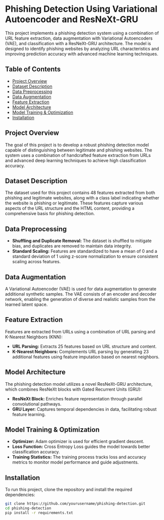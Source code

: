 # Phishing Detection Using Variational Autoencoder and ResNeXt-GRU

This project implements a phishing detection system using a combination of URL feature extraction, data augmentation with Variational Autoencoders (VAE), and classification with a ResNeXt-GRU architecture. The model is designed to identify phishing websites by analyzing URL characteristics and improving prediction accuracy with advanced machine learning techniques.

## Table of Contents

- [Project Overview](#project-overview)
- [Dataset Description](#dataset-description)
- [Data Preprocessing](#data-preprocessing)
- [Data Augmentation](#data-augmentation)
- [Feature Extraction](#feature-extraction)
- [Model Architecture](#model-architecture)
- [Model Training & Optimization](#model-training--optimization)
- [Installation](#installation)

## Project Overview

The goal of this project is to develop a robust phishing detection model capable of distinguishing between legitimate and phishing websites. The system uses a combination of handcrafted feature extraction from URLs and advanced deep learning techniques to achieve high classification accuracy.

## Dataset Description

The dataset used for this project contains 48 features extracted from both phishing and legitimate websites, along with a class label indicating whether the website is phishing or legitimate. These features capture various aspects of the URL structure and the HTML content, providing a comprehensive basis for phishing detection.

## Data Preprocessing

- **Shuffling and Duplicate Removal:** The dataset is shuffled to mitigate bias, and duplicates are removed to maintain data integrity.
- **Standard Scaling:** Features are standardized to have a mean of 0 and a standard deviation of 1 using z-score normalization to ensure consistent scaling across features.

## Data Augmentation

A Variational Autoencoder (VAE) is used for data augmentation to generate additional synthetic samples. The VAE consists of an encoder and decoder network, enabling the generation of diverse and realistic samples from the learned latent space.

## Feature Extraction

Features are extracted from URLs using a combination of URL parsing and K-Nearest Neighbors (KNN):

- **URL Parsing:** Extracts 25 features based on URL structure and content.
- **K-Nearest Neighbors:** Complements URL parsing by generating 23 additional features using feature imputation based on nearest neighbors.

## Model Architecture

The phishing detection model utilizes a novel ResNeXt-GRU architecture, which combines ResNeXt blocks with Gated Recurrent Units (GRU):

- **ResNeXt Block:** Enriches feature representation through parallel convolutional pathways.
- **GRU Layer:** Captures temporal dependencies in data, facilitating robust feature learning.

## Model Training & Optimization

- **Optimizer:** Adam optimizer is used for efficient gradient descent.
- **Loss Function:** Cross Entropy Loss guides the model towards better classification accuracy.
- **Training Statistics:** The training process tracks loss and accuracy metrics to monitor model performance and guide adjustments.

## Installation

To run this project, clone the repository and install the required dependencies:

```bash
git clone https://github.com/yourusername/phishing-detection.git
cd phishing-detection
pip install -r requirements.txt
